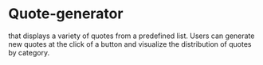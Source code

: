# Quote-generator
that displays a variety of quotes from a predefined list. Users can generate new quotes at the click of a button and visualize the distribution of quotes by category.
